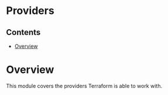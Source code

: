 # Providers

<!--TOC_START-->
## Contents
- [Overview](#overview)

<!--TOC_END-->
# Overview

This module covers the providers Terraform is able to work with.
